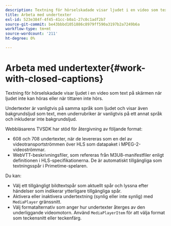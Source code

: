 ```yaml
---
description: Textning för hörselskadade visar ljudet i en video som text på skärmen när ljudet inte kan höras eller när tittaren inte hörs.
title: Arbeta med undertexter
exl-id: 523e384f-4f45-41cc-b0a1-27c0c1adf2b7
source-git-commit: be43bbbd1051886c8979ff590a3197b2a7249b6a
workflow-type: tm+mt
source-wordcount: '211'
ht-degree: 0%

---
```


# Arbeta med undertexter{#work-with-closed-captions}

Textning för hörselskadade visar ljudet i en video som text på skärmen när ljudet inte kan höras eller när tittaren inte hörs.

Undertexter är vanligtvis på samma språk som ljudet och visar även bakgrundsljud som text, men underrubriker är vanligtvis på ett annat språk och inkluderar inte bakgrundsljud.

Webbläsarens TVSDK har stöd för återgivning av följande format:

* 608 och 708 undertexter, när de levereras som en del av videotransportströmmen över HLS som datapaket i MPEG-2-videoströmmar.
* WebVTT-beskrivningsfiler, som refereras från M3U8-manifestfiler enligt definitionen i HLS-specifikationerna. De är automatiskt tillgängliga som textningsspår i Primetime-spelaren.

Du kan:

* Välj ett tillgängligt bildtextspår som aktuellt spår och lyssna efter händelser som indikerar ytterligare tillgängliga spår.
* Aktivera eller inaktivera undertextning (synlig eller inte synlig) med `MediaPlayer` gränssnitt.
* Välj formatalternativ som anger hur undertexter återges av den underliggande videomotorn. Använd `MediaPlayerItem` för att välja format som teckensnitt eller teckenfärg.
